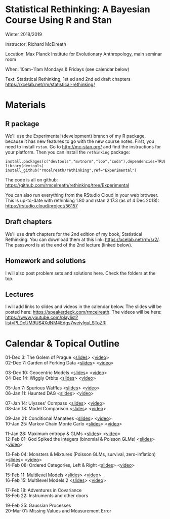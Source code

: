 Statistical Rethinking: A Bayesian Course Using R and Stan
===============

Winter 2018/2019

Instructor: Richard McElreath

Location: Max Planck Institute for Evolutionary Anthropology, main seminar room

When: 10am-11am Mondays & Fridays (see calendar below)

Text: Statistical Rethinking, 1st ed and 2nd ed draft chapters <https://xcelab.net/rm/statistical-rethinking/>

# Materials

## R package
We'll use the Experimental (development) branch of my R package, because it has new features to go with the new course notes. First, you need to install `rstan`. Go to <http://mc-stan.org/> and find the instructions for your platform. Then you can install the `rethinking` package:
```
install.packages(c("devtools","mvtnorm","loo","coda"),dependencies=TRUE)
library(devtools)
install_github("rmcelreath/rethinking",ref="Experimental")
```
The code is all on github: <https://github.com/rmcelreath/rethinking/tree/Experimental>

You can also run everything from the RStudio Cloud in your web browser. This is up-to-date with rethinking 1.80 and rstan 2.17.3 (as of 4 Dec 2018): <https://rstudio.cloud/project/56157>

## Draft chapters
We'll use draft chapters for the 2nd edition of my book, Statistical Rethinking. You can download them at this link: <https://xcelab.net/rm/sr2/>. The password is at the end of the 2nd lecture (linked below).

## Homework and solutions
I will also post problem sets and solutions here. Check the folders at the top.

## Lectures

I will add links to slides and videos in the calendar below. The slides will be posted here: <https://speakerdeck.com/rmcelreath>. The videos will be here: <https://www.youtube.com/playlist?list=PLDcUM9US4XdNM4Edgs7weiyIguLSToZRI>.

# Calendar & Topical Outline

 
01-Dec 3: The Golem of Prague <[slides](https://speakerdeck.com/rmcelreath/l01-statistical-rethinking-winter-2019)> <[video](https://www.youtube.com/watch?v=4WVelCswXo4)>  
02-Dec 7: Garden of Forking Data <[slides](https://speakerdeck.com/rmcelreath/l02-statistical-rethinking-winter-2019)> <[video](https://www.youtube.com/watch?v=XoVtOAN0htU&list=PLDcUM9US4XdNM4Edgs7weiyIguLSToZRI&index=2)>

03-Dec 10: Geocentric Models <[slides](https://speakerdeck.com/rmcelreath/l03-statistical-rethinking-winter-2019)> <[video](https://youtu.be/h5aPo5wXN8E)>  
04-Dec 14: Wiggly Orbits <[slides](https://speakerdeck.com/rmcelreath/l04-statistical-rethinking-winter-2019)> <[video](https://youtu.be/ENxTrFf9a7c)>  

05-Jan 7: Spurious Waffles <[slides](https://speakerdeck.com/rmcelreath/l05-statistical-rethinking-winter-2019)> <[video](https://www.youtube.com/watch?v=e0tO64mtYMU&index=5&list=PLDcUM9US4XdNM4Edgs7weiyIguLSToZRI)>  
06-Jan 11: Haunted DAG <[slides](https://speakerdeck.com/rmcelreath/l06-statistical-rethinking-winter-2019)> <[video](https://youtu.be/l_7yIUqWBmE)>  

07-Jan 14: Ulysses' Compass <[slides](https://speakerdeck.com/rmcelreath/l07-statistical-rethinking-winter-2019)> <[video](https://youtu.be/0Jc6Kgw5qc0)>  
08-Jan 18: Model Comparison <[slides](https://speakerdeck.com/rmcelreath/l08-statistical-rethinking-winter-2019)> <[video](https://youtu.be/gjrsYDJbRh0)>  

09-Jan 21: Conditional Manatees <[slides](https://speakerdeck.com/rmcelreath/l09-statistical-rethinking-winter-2019)> <[video](https://youtu.be/QhHfo6-Bx8o)>  
10-Jan 25: Markov Chain Monte Carlo <[slides](https://speakerdeck.com/rmcelreath/l10-statistical-rethinking-winter-2019)> <[video](https://youtu.be/v-j0UmWf3Us)>  

11-Jan 28: Maximum entropy & GLMs <[slides](https://speakerdeck.com/rmcelreath/l11-statistical-rethinking-winter-2019)> <[video](https://youtu.be/-4y4X8ELcEM)>  
12-Feb 01: God Spiked the Integers (binomial & Poisson GLMs) <[slides](https://speakerdeck.com/rmcelreath/l12-statistical-rethinking-winter-2019)> <[video](https://youtu.be/hRJtKCIDTwc)>  

13-Feb 04: Monsters & Mixtures (Poisson GLMs, survival, zero-inflation) <[slides](https://speakerdeck.com/rmcelreath/l13-statistical-rethinking-winter-2019)> <[video](https://youtu.be/p7g-CgGCS34)>  
14-Feb 08: Ordered Categories, Left & Right <[slides](https://speakerdeck.com/rmcelreath/l14-statistical-rethinking-winter-2019)> <[video](https://youtu.be/zA3Jxv8LOrA)>  

15-Feb 11: Multilevel Models <[slides](https://speakerdeck.com/rmcelreath/l15-statistical-rethinking-winter-2019)> <[video](https://youtu.be/AALYPv5xSos)>  
16-Feb 15: Multilevel Models 2 <[slides](https://speakerdeck.com/rmcelreath/l16-statistical-rethinking-winter-2019)> <[video](https://youtu.be/ZG3Oe35R5sY)>  

17-Feb 18: Adventures in Covariance  
18-Feb 22: Instruments and other doors  

19-Feb 25: Gaussian Processes  
20-Mar 01: Missing Values and Measurement Error  

